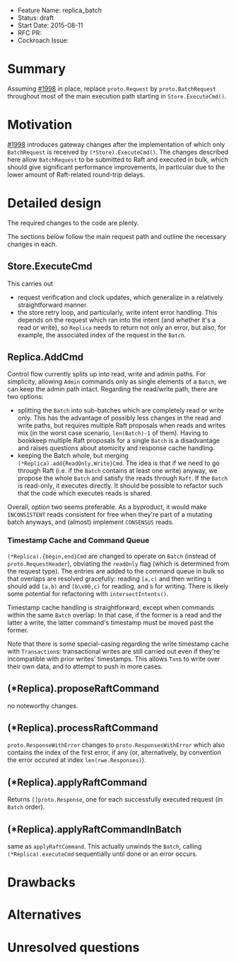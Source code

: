 - Feature Name: replica_batch
- Status: draft
- Start Date: 2015-08-11
- RFC PR:
- Cockroach Issue:

# Summary

Assuming [#1998](https://github.com/cockroachdb/cockroach/pull/1998) in place, replace `proto.Request` by `proto.BatchRequest` throughout most of the main execution path starting in `Store.ExecuteCmd()`.

# Motivation

[#1998](https://github.com/cockroachdb/cockroach/pull/1998) introduces gateway
changes after the implementation of which only `BatchRequest` is received by
`(*Store).ExecuteCmd()`. The changes described here allow `BatchRequest` to
be submitted to Raft and executed in bulk, which should give significant
performance improvements, in particular due to the lower amount of Raft-related
round-trip delays.

# Detailed design

The required changes to the code are plenty.

The sections below follow the main request path and outline the necessary
changes in each.

## Store.ExecuteCmd

This carries out

* request verification and clock updates, which generalize in a relatively
  straightforward manner.
* the store retry loop, and particularly, write intent error handling. This
  depends on the request which ran into the intent (and whether it's a read
  or write), so `Replica` needs to return not only an error, but also, for
  example, the associated index of the request in the `Batch`.

## Replica.AddCmd

Control flow currently splits up into read, write and admin paths. For simplicity,
allowing `Admin` commands only as single elements of a `Batch`, we can keep the
admin path intact. Regarding the read/write path, there are two options:

* splitting the `Batch` into sub-batches which are completely read or write only.
  This has the advantage of possibly less changes in the read and write paths,
  but requires multiple Raft proposals when reads and writes mix (in the worst
  case scenario, `len(Batch)-1` of them). Having to bookkeep multiple Raft
  proposals for a single `Batch` is a disadvantage and raises questions about
  atomicity and response cache handling.
* keeping the Batch whole, but merging `(*Replica).add{ReadOnly,Write}Cmd`.
  The idea is that if we need to go through Raft (i.e. if the `Batch` contains
  at least one write) anyway, we propose the whole `Batch` and satisfy the
  reads through `Raft`. If the `Batch` is read-only, it executes directly. It
  should be possible to refactor such that the code which executes reads is
  shared.

Overall, option two seems preferable. As a byproduct, it would make `INCONSISTENT`
reads consistent for free when they're part of a mutating batch anyways, and
(almost) implement `CONSENSUS` reads.

### Timestamp Cache and Command Queue

`(*Replica).{begin,end}Cmd` are changed to operate on `Batch` (instead of
`proto.RequestHeader`), obviating the `readOnly` flag (which is determined
from the request type). The entries are added to the command queue in bulk
so that overlaps are resolved gracefully: reading `[a,c)` and then writing
`b` should add `[a,b)` and `[b\x00,c)` for reading, and `b` for writing.
There is likely some potential for refactoring with `intersectIntents()`.

Timestamp cache handling is straightforward, except when commands within
the same `Batch` overlap: In that case, if the former is a read and the latter
a write, the latter command's timestamp must be moved past the former.

Note that there is some special-casing regarding the write timestamp cache with
`Transaction`s: transactional writes are still carried out even if they're
incompatible with prior writes' timestamps. This allows `Txn`s to write over
their own data, and to attempt to push in more cases.

## (\*Replica).proposeRaftCommand

no noteworthy changes.

## (\*Replica).processRaftCommand

`proto.ResponseWithError` changes to `proto.ResponsesWithError` which also
contains the index of the first error, if any (or, alternatively, by
convention the error occured at index `len(rwe.Responses)`).

## (\*Replica).applyRaftCommand

Returns `[]proto.Response`, one for each successfully executed request (in
`Batch` order).

## (\*Replica).applyRaftCommandInBatch

same as `applyRaftCommand`. This actually unwinds the `Batch`, calling
`(*Replica).executeCmd` sequentially until done or an error occurs.

# Drawbacks

# Alternatives

# Unresolved questions
